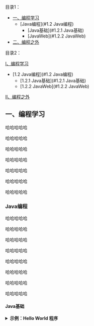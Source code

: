 目录1：

<!-- TOC -->

- [一、编程学习](#一、编程学习)
  - [Java编程](#1.2 Java编程)
    - [Java基础](#1.2.1 Java基础)
    - [JavaWeb](#1.2.2 JavaWeb)
- [二、编程之外](#二、编程之外)

<!-- /TOC -->

目录2：

<!-- toc -->

[I、编程学习](#一、编程学习)
  - [1.2 Java编程](#1.2 Java编程)
    - [1.2.1 Java基础](#1.2.1 Java基础)
    - [1.2.2 JavaWeb](#1.2.2 JavaWeb)

[II、编程之外](#二、编程之外)

<!-- /toc -->




## 一、编程学习

哈哈哈哈哈

哈哈哈哈哈

哈哈哈哈哈

哈哈哈哈哈

哈哈哈哈哈

哈哈哈哈哈

哈哈哈哈哈

### Java编程

哈哈哈哈哈

哈哈哈哈哈

哈哈哈哈哈

哈哈哈哈哈

哈哈哈哈哈

哈哈哈哈哈

哈哈哈哈哈

哈哈哈哈哈

#### Java基础

<details><summary><b>示例：Hello World 程序</b></summary> 

``` java
public class Hello{
    public static void main(String[] args){
        System.out.println("Hello World!");
    }
}
```

注：折腾效果——`<details><summary><b>示例：Hello World 程序</b></summary> `

哈哈哈哈哈

哈哈哈哈哈

哈哈哈哈哈

哈哈哈哈哈

哈哈哈哈哈

哈哈哈哈哈



#### JavaWeb

哈哈哈哈哈

哈哈哈哈哈

哈哈哈哈哈

哈哈哈哈哈

哈哈哈哈哈

哈哈哈哈哈

哈哈哈哈哈

哈哈哈哈哈

## 二、编程之外

编程之外，嘻嘻嘻

编程之外，嘻嘻嘻

编程之外，嘻嘻嘻

编程之外，嘻嘻嘻

编程之外，嘻嘻嘻